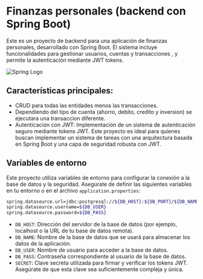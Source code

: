 
# Finanzas personales (backend con Spring Boot)

Este es un proyecto de backend para una aplicación de finanzas personales, desarrollado con Spring Boot. El sistema incluye funcionalidades para gestionar usuarios, cuentas y transacciones , y permite la autenticación mediante JWT tokens.


![Spring Logo](https://www.4x-treme.com/wp-content/uploads/2019/10/spring-boot-logo.png)



## Características principales:

* CRUD para todas las entidades menos las transacciones. 
* Dependiendo del tipo de cuenta (ahorro, debito, credito y inversion) se ejecutara una transaccion diferente.
* Autenticación con JWT: Implementación de un sistema de autenticación seguro mediante tokens JWT.
Este proyecto es ideal para quienes buscan implementar un sistema de tareas con una arquitectura basada en Spring Boot y una capa de seguridad robusta con JWT.


## Variables de entorno

Este proyecto utiliza variables de entorno para configurar la conexión a la base de datos y la seguridad. Asegúrate de definir las siguientes variables en tu entorno o en el archivo `application.properties`:

```bash
spring.datasource.url=jdbc:postgresql://${DB_HOST}:${DB_PORT}/${DB_NAME}
spring.datasource.username=${DB_USER}
spring.datasource.password=${DB_PASS}
```

* `DB_HOST`: Dirección del servidor de la base de datos (por ejemplo, localhost o la URL de tu base de datos remota).
* `DB_NAME`: Nombre de la base de datos que se usará para almacenar los datos de la aplicación.
* `DB_USER`: Nombre de usuario para acceder a la base de datos.
* `DB_PASS`: Contraseña correspondiente al usuario de la base de datos.
* `SECRET`: Clave secreta utilizada para firmar y verificar los tokens JWT. Asegúrate de que esta clave sea suficientemente compleja y única.

